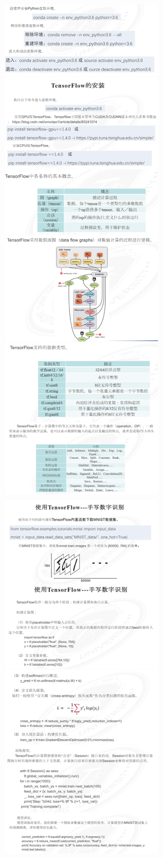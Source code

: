![](./photo/1.png)
![](./photo/2.png)
![](./photo/3.png)
![](./photo/4.png)
![](./photo/5.png)
![](./photo/6.png)

![](./photo/7.png)
![](./photo/8.png)
![](./photo/9.png)
![](./photo/10.png)
![](./photo/11.png)
